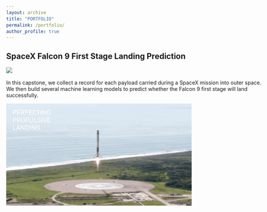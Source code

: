 ```yaml
---
layout: archive
title: "PORTFOLIO"
permalink: /portfolio/
author_profile: true
---
```


<!-- Google tag (gtag.js) -->
<script async src="https://www.googletagmanager.com/gtag/js?id=G-FTB71GTS1Y"></script>
<script>
  window.dataLayer = window.dataLayer || [];
  function gtag(){dataLayer.push(arguments);}
  gtag('js', new Date());

  gtag('config', 'G-FTB71GTS1Y');
</script>

<!-- {% include base_path %} -->


<!-- {% for post in site.portfolio %}
  {% include archive-single.html %}
{% endfor %} -->

## SpaceX Falcon 9 First Stage Landing Prediction 
[![](https://img.shields.io/badge/GitHub-View_on_GitHub-blue?logo=GitHub)](https://github.com/linhhoang-ex/SpaceX-Falcon9)

<p style='width:700px'>In this capstone, we collect a record for each payload carried during a SpaceX mission into outer space. We then build several machine learning models to predict whether the Falcon 9 first stage will land successfully.</p><img src='/images/spacex-landing.gif' width='500'>